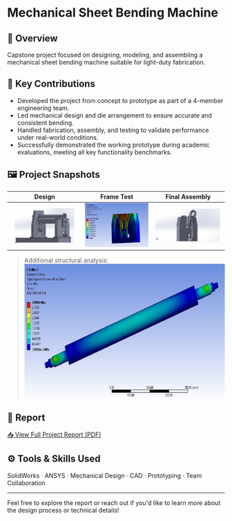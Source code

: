 # Mechanical Sheet Bending Machine

## 📌 Overview
Capstone project focused on designing, modeling, and assembling a mechanical sheet bending machine suitable for light-duty fabrication.

## 🔧 Key Contributions
- Developed the project from concept to prototype as part of a 4-member engineering team.
- Led mechanical design and die arrangement to ensure accurate and consistent bending.
- Handled fabrication, assembly, and testing to validate performance under real-world conditions.
- Successfully demonstrated the working prototype during academic evaluations, meeting all key functionality benchmarks.

## 🖼️ Project Snapshots
| Design | Frame Test | Final Assembly |
|--------|------------|----------------|
| ![3D Model](Machine_3D%20model.png) | ![Frame Test](Frame_Test%20on%20Ansys.png) | ![Swing Arm](3D%20model_of%20Swing%20Arm.png) |

> Additional structural analysis:  
> ![Roller Stress](Roller_Stress%20test.png)

## 📄 Report
[📥 View Full Project Report (PDF)](Report%20on%20Bending%20Machine.pdf)

## ⚙️ Tools & Skills Used
SolidWorks · ANSYS · Mechanical Design · CAD · Prototyping · Team Collaboration

---

Feel free to explore the report or reach out if you'd like to learn more about the design process or technical details!
